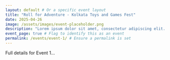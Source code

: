 ```yaml
---
layout: default # Or a specific event layout
title: "Roll for Adventure - Kolkata Toys and Games Fest"
date: 2025-04-26
image: /assets/images/event-placeholder.png 
description: "Lorem ipsum dolor sit amet, consectetur adipiscing elit. Sed commodo eu est sed ullamcorper. Mauris varius venenatis molestie. Morbi tinci" 
event_page: true # Flag to identify this as an event
permalink: /events/event-1/ # Ensure a permalink is set
---
```


Full details for Event 1... 